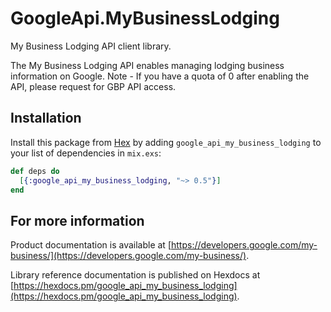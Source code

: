 # GoogleApi.MyBusinessLodging

My Business Lodging API client library.

The My Business Lodging API enables managing lodging business information on Google. Note - If you have a quota of 0 after enabling the API, please request for GBP API access.

## Installation

Install this package from [Hex](https://hex.pm) by adding
`google_api_my_business_lodging` to your list of dependencies in `mix.exs`:

```elixir
def deps do
  [{:google_api_my_business_lodging, "~> 0.5"}]
end
```

## For more information

Product documentation is available at [https://developers.google.com/my-business/](https://developers.google.com/my-business/).

Library reference documentation is published on Hexdocs at
[https://hexdocs.pm/google_api_my_business_lodging](https://hexdocs.pm/google_api_my_business_lodging).
